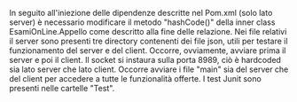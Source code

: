 In seguito all'iniezione delle dipendenze descritte nel Pom.xml (solo lato server) è necessario modificare il metodo "hashCode()" della inner class EsamiOnLine.Appello come descritto alla fine delle relazione.
Nei file relativi il server sono presenti tre directory contenenti dei file json, utili per testare il funzionamento del server e del client.
Occorre, ovviamente, avviare prima il server e poi il client.
Il socket si instaura sulla porta 8989, ciò è hardcoded sia lato server che lato client.
Occorre avviare i file "main" sia del server che del client per accedere a tutte le funzionalità offerte.
I test Junit sono presenti nelle cartelle "Test".

